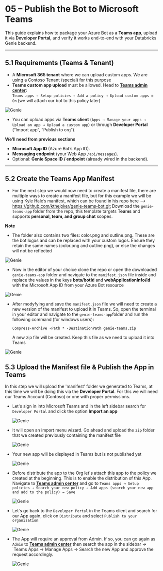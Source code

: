 # 05 – Publish the Bot to Microsoft Teams

This guide explains how to package your Azure Bot as a **Teams app**, upload it via **Developer Portal**, and verify it works end-to-end with your Databricks Genie backend. 

---

## 5.1 Requirements (Teams & Tenant)

- A **Microsoft 365 tenant** where we can upload custom apps. We are using a Contoso Tenant (special) for this purpose 
- **Teams custom app upload** must be allowed. Head to **[Teams admin center](https://admin.teams.microsoft.com/)**:  
  `Teams apps → Setup policies → Add a policy → Upload custom apps = On` (we will attach our bot to this policy later)


![Genie](img/teams1.png)
  
- You can upload apps via **Teams client** (`Apps → Manage your apps → Upload an app → Upload a custom app`) or through **Developer Portal** (“Import app”, “Publish to org”). 


**We’ll need from previous sections**
- **Microsoft App ID** (Azure Bot’s App ID).
- **Messaging endpoint** (your Web App `/api/messages`).
- Optional: **Genie Space ID / endpoint** (already wired in the backend).

---


## 5.2 Create the Teams App Manifest

- For the next step we would now need to create a manifest file, there are multiple ways to create a manifest file, but for this example we will be using 
  Kyle Hale’s manifest, which can be found in his repo here --> https://github.com/kthejoker/genie-teams-bot.git
  Download the `genie-teams-app` folder from the repo, this template targets **Teams** and supports **personal, team, and group chat** scopes.

**Note**

- The folder also contains two files: color.png and outline.png. These are the bot logos and can be replaced with your custom logos. Ensure they retain the same names (color.png and outline.png), or else the changes will not be reflected


![Genie](img/teams2.png)


- Now in the editor of your choice clone the repo or open the downloaded `genie-teams-app` folder and navigate to the `manifest.json` file inside and replace the values in the keys **bots/botId** and **webApplicationInfo/id** with the Microsoft App ID from your Azure Bot resource


![Genie](img/teams3.png)


- After modyfying and save the `manifest.json` file we will need to create a new version of the manifest to upload it in Teams. So, open the terminal in your editor and navigate to the `genie-teams-app`folder and run the    following command (for windows users):

  ```
  Compress-Archive -Path * -DestinationPath genie-teams.zip
  
  ```

  A new zip file will be created. Keep this file as we need to upload it into Teams


![Genie](img/teams4.png)


## 5.3 Upload the Manifest file & Publish the App in Teams

In this step we will upload the 'manifest' folder we generated to Teams, at this time we will be doing this via the **Developer Portal**. For this we will need our Teams Account (Contoso) or one with proper permissions.

- Let's sign in into Microsoft Teams and in the left sidebar search for `Developer Portal` and click the option **Import an app**


  ![Genie](img/teams5.png)


- It will open an import menu wizard. Go ahead and upload the `zip` folder that we created previously containing the manifest file


  ![Genie](img/teams6.png)


- Your new app will be displayed in Teams but is not published yet

  ![Genie](img/teams7.png)
  

- Before distribute the app to the Org let's attach this app to the policy we created at the beginning. This is to enable the distribution of this App.
  Navigate to **[Teams admin center](https://admin.teams.microsoft.com/)** and go to `Teams apps → Setup policies → Search your new policy → Add apps (search your new app and add to the policy) → Save`


  ![Genie](img/teams8.png)


- Let's go back to the `Developer Portal` in the Teams client and search for our App again, click on `Distribute` and select `Publish to your organization`

  
  ![Genie](img/teams9.png)


- The App will require an approval from Admin. If so, you can go again as `Admin` to **[Teams admin center](https://admin.teams.microsoft.com/)** then search the app in the sidebar → `Teams Apps → Manage Apps → Search the    new App and approve the request accordingly.


  ![Genie](img/teams10.png)
